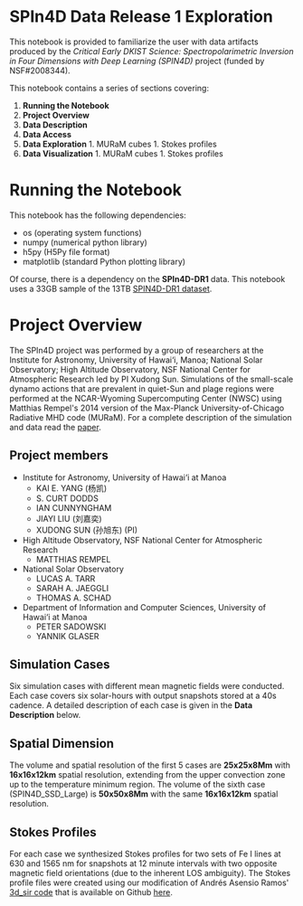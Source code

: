 # SPIn4D Data Release 1 Exploration

This notebook is provided to familiarize the user with data artifacts produced by the *Critical Early DKIST Science: Spectropolarimetric Inversion in Four Dimensions with Deep Learning (SPIN4D)* project (funded by NSF#2008344).

This notebook contains a series of sections covering:

1.    **Running the Notebook**
1.    **Project Overview**
1.    **Data Description**
1.    **Data Access**
1.    **Data Exploration**
    1. MURaM cubes
    1. Stokes profiles
1.    **Data Visualization**
    1. MURaM cubes
    1. Stokes profiles

# Running the Notebook

This notebook has the following dependencies:
-    os   (operating system functions)
-    numpy (numerical python library)
-    h5py (H5Py file format)
-    matplotlib (standard Python plotting library)

Of course, there is a dependency on the **SPIn4D-DR1** data. This notebook uses a 33GB sample of the 13TB [SPIN4D-DR1 dataset](http://dtn-itc.ifa.hawaii.edu/spin4d/DR1/).

# Project Overview

The SPIn4D project was performed by a group of researchers at the Institute for Astronomy, University of Hawai‘i, Manoa; National Solar Observatory; High Altitude Observatory, NSF National Center for Atmospheric Research led by PI Xudong Sun.
Simulations of the small-scale dynamo actions that are prevalent in quiet-Sun and plage regions were performed at the NCAR-Wyoming Supercomputing Center (NWSC) using Matthias Rempel's 2014 version of the Max-Planck University-of-Chicago Radiative MHD code (MURaM). For a complete description of the simulation and data read the [paper](https://arxiv.org/pdf/2407.20309).

## Project members
- Institute for Astronomy, University of Hawai‘i at Manoa
    - KAI E. YANG (杨凯)
    - S. CURT DODDS
    - IAN CUNNYNGHAM
    - JIAYI LIU (刘嘉奕)
    - XUDONG SUN (孙旭东) (PI)
- High Altitude Observatory, NSF National Center for Atmospheric Research
    - MATTHIAS REMPEL
- National Solar Observatory
    - LUCAS A. TARR
    - SARAH A. JAEGGLI
    - THOMAS A. SCHAD
- Department of Information and Computer Sciences, University of Hawai‘i at Manoa
    - PETER SADOWSKI
    - YANNIK GLASER


## Simulation Cases
Six simulation cases with different mean magnetic fields were conducted. Each case covers six solar-hours with output snapshots stored at a 40s cadence. A detailed description of each case is given in the **Data Description** below.

##  Spatial Dimension
The volume and spatial resolution of the first 5 cases are **25x25x8Mm** with **16x16x12km** spatial resolution, extending from the upper convection zone up to the temperature minimum region. The volume of the sixth case (SPIN4D_SSD_Large) is **50x50x8Mm** with the same **16x16x12km** spatial resolution.

## Stokes Profiles
For each case we synthesized Stokes profiles for two sets of Fe I lines at 630 and 1565 nm for snapshots at 12 minute intervals with two opposite magnetic field orientations (due to the inherent LOS ambiguity). The Stokes profile files were created using our modification of Andrés Asensio Ramos' [3d_sir code](https://github.com/aasensio/3d_sir) that is available on Github [here](https://github.com/ifauh/par-sir).
